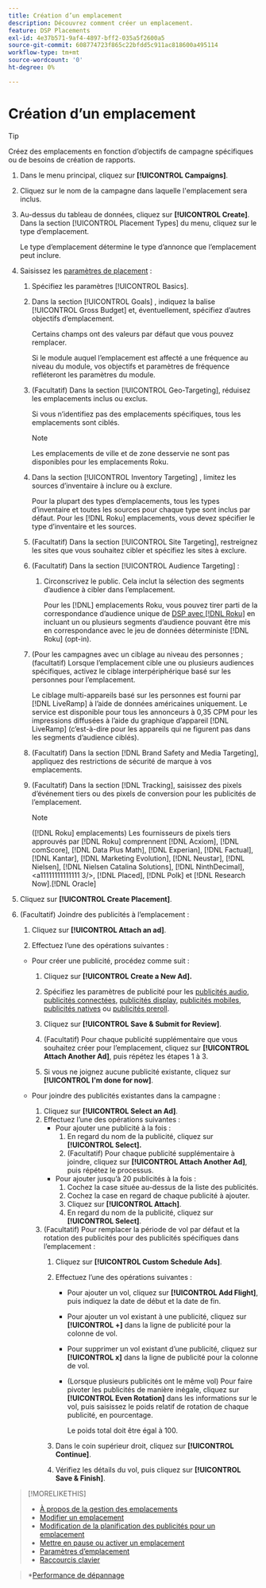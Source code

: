 ```yaml
---
title: Création d’un emplacement
description: Découvrez comment créer un emplacement.
feature: DSP Placements
exl-id: 4e37b571-9af4-4897-bff2-035a5f2600a5
source-git-commit: 608774723f865c22bfdd5c911ac818600a495114
workflow-type: tm+mt
source-wordcount: '0'
ht-degree: 0%

---
```


# Création d’un emplacement

>[!TIP]
>
>Créez des emplacements en fonction d’objectifs de campagne spécifiques ou de besoins de création de rapports.

1. Dans le menu principal, cliquez sur **[!UICONTROL Campaigns]**.

1. Cliquez sur le nom de la campagne dans laquelle l&#39;emplacement sera inclus.

1. Au-dessus du tableau de données, cliquez sur **[!UICONTROL Create]**. Dans la section [!UICONTROL Placement Types] du menu, cliquez sur le type d’emplacement.

   Le type d’emplacement détermine le type d’annonce que l’emplacement peut inclure.

1. Saisissez les [paramètres de placement](placement-settings.md) :

   1. Spécifiez les paramètres [!UICONTROL Basics].

   1. Dans la section [!UICONTROL Goals] , indiquez la balise [!UICONTROL Gross Budget] et, éventuellement, spécifiez d’autres objectifs d’emplacement.

      Certains champs ont des valeurs par défaut que vous pouvez remplacer.

      Si le module auquel l’emplacement est affecté a une fréquence au niveau du module, vos objectifs et paramètres de fréquence refléteront les paramètres du module.

   1. (Facultatif) Dans la section [!UICONTROL Geo-Targeting], réduisez les emplacements inclus ou exclus.

      Si vous n’identifiez pas des emplacements spécifiques, tous les emplacements sont ciblés.

      >[!NOTE]
      >
      >Les emplacements de ville et de zone desservie ne sont pas disponibles pour les emplacements Roku.

   1. Dans la section [!UICONTROL Inventory Targeting] , limitez les sources d’inventaire à inclure ou à exclure.

      Pour la plupart des types d’emplacements, tous les types d’inventaire et toutes les sources pour chaque type sont inclus par défaut. Pour les [!DNL Roku] emplacements, vous devez spécifier le type d’inventaire et les sources.

   1. (Facultatif) Dans la section [!UICONTROL Site Targeting], restreignez les sites que vous souhaitez cibler et spécifiez les sites à exclure.

   1. (Facultatif) Dans la section [!UICONTROL Audience Targeting] :

      1. Circonscrivez le public. Cela inclut la sélection des segments d’audience à cibler dans l’emplacement.

         Pour les [!DNL] emplacements Roku, vous pouvez tirer parti de la correspondance d’audience unique de [DSP avec [!DNL Roku]](/help/dsp/inventory/roku-inventory.md) en incluant un ou plusieurs segments d’audience pouvant être mis en correspondance avec le jeu de données déterministe [!DNL Roku] (opt-in).
   1. (Pour les campagnes avec un ciblage au niveau des personnes ; (facultatif) Lorsque l’emplacement cible une ou plusieurs audiences spécifiques, activez le ciblage interpériphérique basé sur les personnes pour l’emplacement.

      Le ciblage multi-appareils basé sur les personnes est fourni par [!DNL LiveRamp] à l’aide de données américaines uniquement. Le service est disponible pour tous les annonceurs à 0,35 CPM pour les impressions diffusées à l’aide du graphique d’appareil [!DNL LiveRamp] (c’est-à-dire pour les appareils qui ne figurent pas dans les segments d’audience ciblés).

   1. (Facultatif) Dans la section [!DNL Brand Safety and Media Targeting], appliquez des restrictions de sécurité de marque à vos emplacements.

   1. (Facultatif) Dans la section [!DNL Tracking], saisissez des pixels d’événement tiers ou des pixels de conversion pour les publicités de l’emplacement.

      >[!NOTE]
      >
      >([!DNL Roku] emplacements) Les fournisseurs de pixels tiers approuvés par [!DNL Roku] comprennent [!DNL Acxiom], [!DNL comScore], [!DNL Data Plus Math], [!DNL Experian], [!DNL Factual], [!DNL Kantar], [!DNL Marketing Evolution], [!DNL Neustar], [!DNL Nielsen], [!DNL Nielsen Catalina Solutions], [!DNL NinthDecimal], &lt;a11111111111111 3/>, [!DNL Placed], [!DNL Polk] et [!DNL Research Now].[!DNL Oracle]


1. Cliquez sur **[!UICONTROL Create Placement]**.

1. (Facultatif) Joindre des publicités à l’emplacement :

   1. Cliquez sur **[!UICONTROL Attach an ad]**.

   1. Effectuez l’une des opérations suivantes :
   * Pour créer une publicité, procédez comme suit :

      1. Cliquez sur **[!UICONTROL Create a New Ad].**

      1. Spécifiez les paramètres de publicité pour les [publicités audio](/help/dsp/campaign-management/ads/ad-settings-audio.md), [publicités connectées](/help/dsp/campaign-management/ads/ad-settings-connected-tv.md), [publicités display](/help/dsp/campaign-management/ads/ad-settings-display.md), [publicités mobiles](/help/dsp/campaign-management/ads/ad-settings-mobile.md), [publicités natives](/help/dsp/campaign-management/ads/ad-settings-native.md) ou [publicités preroll](/help/dsp/campaign-management/ads/ad-settings-pre-roll.md).

      1. Cliquez sur **[!UICONTROL Save & Submit for Review]**.

      1. (Facultatif) Pour chaque publicité supplémentaire que vous souhaitez créer pour l’emplacement, cliquez sur **[!UICONTROL Attach Another Ad]**, puis répétez les étapes 1 à 3.

      1. Si vous ne joignez aucune publicité existante, cliquez sur **[!UICONTROL I'm done for now]**.
   * Pour joindre des publicités existantes dans la campagne :

      1. Cliquez sur **[!UICONTROL Select an Ad]**.
      1. Effectuez l’une des opérations suivantes :
         * Pour ajouter une publicité à la fois :
            1. En regard du nom de la publicité, cliquez sur **[!UICONTROL Select].**
            1. (Facultatif) Pour chaque publicité supplémentaire à joindre, cliquez sur **[!UICONTROL Attach Another Ad]**, puis répétez le processus.
         * Pour ajouter jusqu’à 20 publicités à la fois :
            1. Cochez la case située au-dessus de la liste des publicités.
            1. Cochez la case en regard de chaque publicité à ajouter.
            1. Cliquez sur **[!UICONTROL Attach]**.
            1. En regard du nom de la publicité, cliquez sur **[!UICONTROL Select]**.
      1. (Facultatif) Pour remplacer la période de vol par défaut et la rotation des publicités pour des publicités spécifiques dans l’emplacement :
         1. Cliquez sur **[!UICONTROL Custom Schedule Ads]**.

         1. Effectuez l’une des opérations suivantes :

            * Pour ajouter un vol, cliquez sur **[!UICONTROL Add Flight]**, puis indiquez la date de début et la date de fin.

            * Pour ajouter un vol existant à une publicité, cliquez sur **[!UICONTROL +]** dans la ligne de publicité pour la colonne de vol.

            * Pour supprimer un vol existant d’une publicité, cliquez sur **[!UICONTROL x]** dans la ligne de publicité pour la colonne de vol.

            * (Lorsque plusieurs publicités ont le même vol) Pour faire pivoter les publicités de manière inégale, cliquez sur **[!UICONTROL Even Rotation]** dans les informations sur le vol, puis saisissez le poids relatif de rotation de chaque publicité, en pourcentage.

               Le poids total doit être égal à 100.
         1. Dans le coin supérieur droit, cliquez sur **[!UICONTROL Continue]**.

         1. Vérifiez les détails du vol, puis cliquez sur **[!UICONTROL Save & Finish]**.




>[!MORELIKETHIS]
>
>* [À propos de la gestion des emplacements](placement-about.md)
>* [Modifier un emplacement](placement-edit.md)
>* [Modification de la planification des publicités pour un emplacement](placement-edit-ad-schedule.md)
>* [Mettre en pause ou activer un emplacement](placement-pause-activate.md)
>* [Paramètres d’emplacement](placement-settings.md)
>* [Raccourcis clavier](/help/dsp/campaign-management/reports/keyboard-shortcuts.md)

   >*[Performance de dépannage](/help/dsp/optimization/troubleshooting-performance.md)

